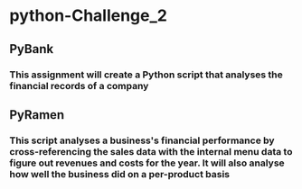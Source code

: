 # python-Challenge_2
## PyBank
### This assignment will create a Python script that analyses the financial records of a company
## PyRamen
###  This script analyses a business's financial performance by cross-referencing the sales data with the internal menu data to figure out revenues and costs for the year.  It will also analyse how well the business did on a per-product basis 
